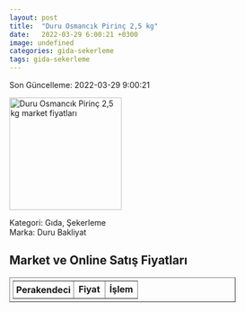 ```yaml
---
layout: post
title:  "Duru Osmancık Pirinç 2,5 kg"
date:   2022-03-29 6:00:21 +0300
image: undefined
categories: gida-sekerleme
tags: gida-sekerleme
---
```


Son Güncelleme: 2022-03-29 9:00:21

<img src="undefined" width="200" alt="Duru Osmancık Pirinç 2,5 kg market fiyatları" />

Kategori: Gıda, Şekerleme
<br />
Marka: Duru Bakliyat

<h2>Market ve Online Satış Fiyatları</h2>

<table border="1" style="padding: 5px;width:80%;">
  <tr>
    <td style="padding: 5px;"><strong>Perakendeci</strong></td>
    <td><strong>Fiyat</strong></td>
    <td><strong>İşlem</strong></td>
  </tr>
  
</table>
